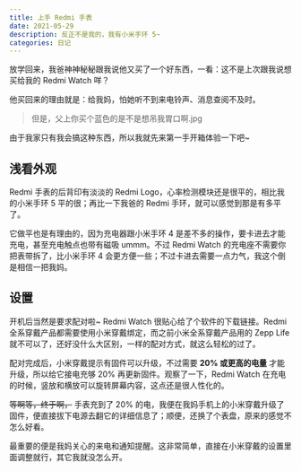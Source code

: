 ```yaml
---
title: 上手 Redmi 手表
date: 2021-05-29
description: 反正不是我的，我有小米手环 5~
categories: 日记
---
```


放学回来，我爸神神秘秘跟我说他又买了一个好东西，一看：这不是上次跟我说想买给我的 Redmi Watch 咩？

他买回来的理由就是：给我妈，怕她听不到来电铃声、消息查阅不及时。

> 但是，父上你买个蓝色的是不是想吊我胃口啊.jpg

由于我家只有我会搞这种东西，所以我就先来第一手开箱体验一下吧~

## 浅看外观

Redmi 手表的后背印有淡淡的 Redmi Logo，心率检测模块还是很平的，相比我的小米手环 5 平的很；再比一下我爸的 Redmi 手环，就可以感觉到那是有多平了。

它做平也是有理由的，因为充电器跟小米手环 4 是差不多的操作，要卡进去才能充电，甚至充电触点也带有磁吸 ummm。不过 Redmi Watch 的充电座不需要你把表带拆了，比小米手环 4 会更方便一些；不过卡进去需要一点力气，我这个倒是相信一把我妈。

## 设置

开机后当然是要求配对啦~ Redmi Watch 很贴心给了个软件的下载链接。Redmi 全系穿戴产品都需要使用小米穿戴绑定，而之前小米全系穿戴产品用的 Zepp Life 就不可以了，还好没什么大区别，一样的配对方式，就这么轻松的过了。

配对完成后，小米穿戴提示有固件可以升级，不过需要 **20% 或更高的电量** 才能升级，所以给它接电充够 20% 再更新固件。观察了一下，Redmi Watch 在充电的时候，竖放和横放可以旋转屏幕内容，这点还是很人性化的。

~~等啊等，终于啊，~~ 手表充到了 20% 的电，我便在我妈手机上的小米穿戴升级了固件，便直接拔下电源去翻它的详细信息了；顺便，还换了个表盘，原来的感觉不怎么好看。

最重要的便是我妈关心的来电和通知提醒。这非常简单，直接在小米穿戴的设置里面调整就行，其它我就没怎么开。